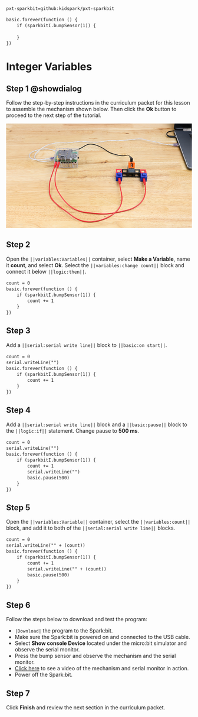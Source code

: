 ```package
pxt-sparkbit=github:kidspark/pxt-sparkbit
```

```template
basic.forever(function () {
    if (sparkbitI.bumpSensor(1)) {
    	
    }
})
```

# Integer Variables

## Step 1 @showdialog

Follow the step-by-step instructions in the curriculum packet for this lesson to assemble the mechanism shown below. Then click the **Ok** button to proceed to the next step of the tutorial.

![integer-variables-1](https://raw.githubusercontent.com/KidSpark/tutorials/master/assets/3-3-integer-variables-1.png)

## Step 2

Open the ``||variables:Variables||`` container, select **Make a Variable**, name it **count**, and select **Ok**. Select the ``||variables:change count||`` block and connect it below ``||logic:then||``.

```blocks
count = 0
basic.forever(function () {
    if (sparkbitI.bumpSensor(1)) {
        count += 1
    }
})
```

## Step 3

Add a ``||serial:serial write line||`` block to ``||basic:on start||``.

```blocks
count = 0
serial.writeLine("")
basic.forever(function () {
    if (sparkbitI.bumpSensor(1)) {
        count += 1
    }
})
```

## Step 4

Add a ``||serial:serial write line||`` block and a ``||basic:pause||`` block to the ``||logic:if||`` statement. Change pause to **500 ms**.

```blocks
count = 0
serial.writeLine("")
basic.forever(function () {
    if (sparkbitI.bumpSensor(1)) {
        count += 1
        serial.writeLine("")
        basic.pause(500)
    }
})
```

## Step 5

Open the ``||variables:Variable||`` container, select the ``||variables:count||`` block, and add it to both of the ``||serial:serial write line||`` blocks.

```blocks
count = 0
serial.writeLine("" + (count))
basic.forever(function () {
    if (sparkbitI.bumpSensor(1)) {
        count += 1
        serial.writeLine("" + (count))
        basic.pause(500)
    }
})
```

## Step 6

Follow the steps below to download and test the program:
* ``|Download|`` the program to the Spark:bit.
* Make sure the Spark:bit is powered on and connected to the USB cable.
* Select **Show console Device** located under the micro:bit simulator and observe the serial monitor.
* Press the bump sensor and observe the mechanism and the serial monitor.
* [Click here](https://youtu.be/i9J7VC1TM9U) to see a video of the mechanism and serial monitor in action.
* Power off the Spark:bit.

## Step 7

Click **Finish** and review the next section in the curriculum packet.